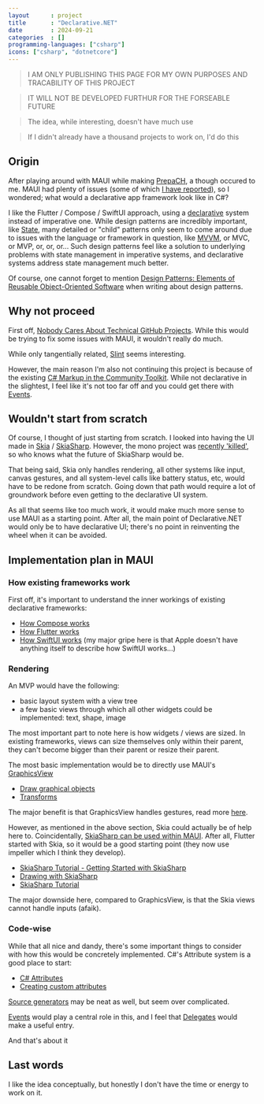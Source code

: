 ```yaml
---
layout      : project
title       : "Declarative.NET"
date        : 2024-09-21
categories  : []
programming-languages: ["csharp"]
icons: ["csharp", "dotnetcore"]
---
```


> I AM ONLY PUBLISHING THIS PAGE FOR MY OWN PURPOSES AND TRACABILITY OF THIS PROJECT

> IT WILL NOT BE DEVELOPED FURTHUR FOR THE FORSEABLE FUTURE

> The idea, while interesting, doesn't have much use

> If I didn't already have a thousand projects to work on, I'd do this


## Origin
After playing around with MAUI while making <a href="{{ site.url }}{{ site.baseurl }}{% link _projects/prepa-ch.md %}">PrepaCH</a>, a though occured to me.
MAUI had plenty of issues (some of which [I have reported](https://github.com/dotnet/maui/issues/18420)), so I wondered; what would a declarative app framework look like in C#?

I like the Flutter / Compose / SwiftUI approach, using a [declarative](https://docs.flutter.dev/get-started/flutter-for/declarative) system instead of imperative one.
While design patterns are incredibly important, like [State](https://refactoring.guru/design-patterns/state), many detailed or "child" patterns only seem to come around due to issues with the language or framework in question, like [MVVM](https://learn.microsoft.com/en-us/dotnet/architecture/maui/mvvm), or MVC, or MVP, or, or, or...
Such design patterns feel like a solution to underlying problems with state management in imperative systems, and declarative systems address state management much better.

Of course, one cannot forget to mention [Design Patterns: Elements of Reusable Object-Oriented Software](https://en.wikipedia.org/wiki/Design_Patterns) when writing about design patterns.


## Why not proceed
First off, [Nobody Cares About Technical GitHub Projects](https://www.youtube.com/watch?v=uA-yk1O3uq4&ab_channel=ThePrimeTime).
While this would be trying to fix some issues with MAUI, it wouldn't really do much.

While only tangentially related, [Slint](https://www.reddit.com/r/csharp/comments/16vlvg6/declarative_gui_for_c/) seems interesting.

However, the main reason I'm also not continuing this project is because of the existing [C# Markup in the Community Toolkit](https://learn.microsoft.com/en-us/windows/apps/windows-dotnet-maui/tutorial-csharp-ui-maui-toolkit).
While not declarative in the slightest, I feel like it's not too far off and you could get there with [Events](https://learn.microsoft.com/en-us/dotnet/csharp/programming-guide/events/).


## Wouldn't start from scratch
Of course, I thought of just starting from scratch.
I looked into having the UI made in [Skia](https://skia.org/) / [SkiaSharp](https://github.com/mono/SkiaSharp).
However, the mono project was [recently 'killed'](https://gamefromscratch.com/mono-is-dead-love-live-wine/), so who knows what the future of SkiaSharp would be.

That being said, Skia only handles rendering, all other systems like input, canvas gestures, and all system-level calls like battery status, etc, would have to be redone from scratch.
Going down that path would require a lot of groundwork before even getting to the declarative UI system.

As all that seems like too much work, it would make much more sense to use MAUI as a starting point.
After all, the main point of Declarative.NET would only be to have declarative UI; there's no point in reinventing the wheel when it can be avoided.


## Implementation plan in MAUI
### How existing frameworks work
First off, it's important to understand the inner workings of existing declarative frameworks:
- [How Compose works](https://developer.android.com/develop/ui/compose/phases)
- [How Flutter works](https://docs.flutter.dev/resources/architectural-overview)
- [How SwiftUI works](https://www.vadimbulavin.com/swiftui-view-lifecycle/) (my major gripe here is that Apple doesn't have anything itself to describe how SwiftUI works...)

### Rendering
An MVP would have the following:
- basic layout system with a view tree
- a few basic views through which all other widgets could be implemented: text, shape, image

The most important part to note here is how widgets / views are sized.
In existing frameworks, views can size themselves only within their parent, they can't become bigger than their parent or resize their parent.

The most basic implementation would be to directly use MAUI's [GraphicsView](https://learn.microsoft.com/en-us/dotnet/api/microsoft.maui.controls.graphicsview)
- [Draw graphical objects](https://learn.microsoft.com/en-us/dotnet/maui/user-interface/graphics/draw?view=net-maui-8.0)
- [Transforms](https://learn.microsoft.com/en-us/dotnet/maui/user-interface/graphics/transforms?view=net-maui-8.0)

The major benefit is that GraphicsView handles gestures, read more [here](https://learn.microsoft.com/en-us/dotnet/maui/fundamentals/gestures/tap?view=net-maui-8.0).

However, as mentioned in the above section, Skia could actually be of help here to.
Coincidentally, [SkiaSharp can be used within MAUI](https://learn.microsoft.com/en-us/samples/dotnet/maui-samples/skiasharpmaui-demos/).
After all, Flutter started with Skia, so it would be a good starting point (they now use impeller which I think they develop).
- [SkiaSharp Tutorial - Getting Started with SkiaSharp](https://www.youtube.com/watch?v=OZ1dh0TfDZc)
- [Drawing with SkiaSharp](https://swharden.com/csdv/skiasharp/skiasharp/)
- [SkiaSharp Tutorial](https://washamdev.com/skiasharp-getting-started-and-simple-tutorial/)

The major downside here, compared to GraphicsView, is that the Skia views cannot handle inputs (afaik).

### Code-wise
While that all nice and dandy, there's some important things to consider with how this would be concretely implemented.
C#'s Attribute system is a good place to start:
- [C# Attributes](https://learn.microsoft.com/en-us/dotnet/csharp/advanced-topics/reflection-and-attributes/)
- [Creating custom attributes](https://learn.microsoft.com/en-us/dotnet/csharp/advanced-topics/reflection-and-attributes/creating-custom-attributes)

[Source generators](https://learn.microsoft.com/en-us/dotnet/csharp/roslyn-sdk/source-generators-overview) may be neat as well, but seem over complicated.

[Events](https://learn.microsoft.com/en-us/dotnet/csharp/programming-guide/events/) would play a central role in this, and I feel that [Delegates](https://learn.microsoft.com/en-us/dotnet/csharp/programming-guide/delegates/) would make a useful entry.

And that's about it

## Last words
I like the idea conceptually, but honestly I don't have the time or energy to work on it.
